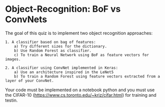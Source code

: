 # Object-Recognition: BoF vs ConvNets

The goal of this quiz is to implement two object recognition approaches:

    1. A classifier based on bag of features:
        a) Try different sizes for the dictionary.
        b) Use Random Forest as classifier.
        c) To train a Neural Network using BoF as feature vectors for images.

    2. A classifier using ConvNet implemented in Keras:
        a) Use an architecture inspired in the LeNet5
        b) To train a Random Forest using feature vectors extracted from a layer of your ConvNet.

Your code must be implemented on a notebook python and you must use the CIFAR-10
(https://www.cs.toronto.edu/~kriz/cifar.html) for training and testin.